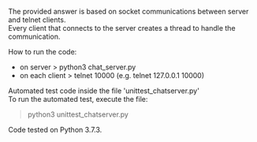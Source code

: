 The provided answer is based on socket communications between server and telnet clients.  
Every client that connects to the server creates a thread to handle the communication.  

How to run the code:  
- on server > python3 chat_server.py
- on each client > telnet <ip> 10000 (e.g. telnet 127.0.0.1 10000)

Automated test code inside the file 'unittest_chatserver.py'  
To run the automated test, execute the file:  
> python3 unittest_chatserver.py

Code tested on Python 3.7.3.
